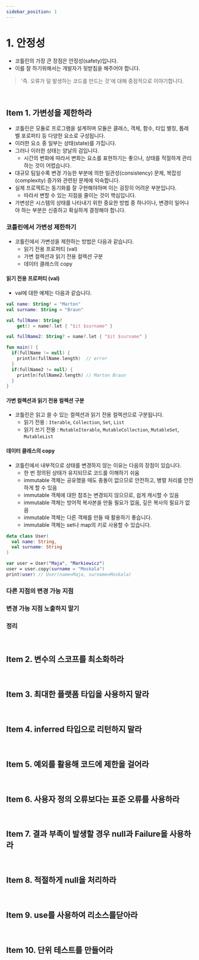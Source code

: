 ```yaml
---
sidebar_position: 1
---
```


# 1. 안정성

- 코틀린의 가장 큰 장점은 안정성(safety)입니다.
- 이를 잘 하기위해서는 개발자가 뒷받침을 해주어야 합니다.

> '즉. 오류가 덜 발생하는 코드를 만드는 것'에 대해 중점적으로 이야기합니다.

<br/>

## Item 1. 가변성을 제한하라

- 코틀린은 모듈로 프로그램을 설계하며 모듈은 클래스, 객체, 함수, 타입 별칭, 톱레벨 포로퍼티 등 다양한 요소로 구성됩니다.
- 이러한 요소 중 일부는 상태(state)를 가집니다.
- 그러나 이러한 상태는 양날의 검입니다.
  - 시간의 변화에 따라서 변화는 요소를 표현하기는 좋으나, 상태를 적절하게 관리하는 것이 어렵습니다.
- 대규모 팀일수록 변경 가능한 부분에 의한 일관성(consistency) 문제, 복잡성(complexity) 증가와 관련된 문제에 익숙합니다.
- 실제 프로젝트는 동기화를 잘 구현해야하며 이는 굉장히 어려운 부분입니다.
  - 따라서 변할 수 있는 지점을 줄이는 것이 핵심입니다.
- 가변성은 시스템의 상태를 나타내기 위한 중요한 방법 중 하나이나, 변경이 일어나야 하는 부분은 신중하고 확실하게 결정해야 합니다.

### 코틀린에서 가변성 제한하기

- 코틀린에서 가변성을 제한하는 방법은 다음과 같습니다. 
  - 읽기 전용 프로퍼티 (val)
  - 가변 컬렉션과 읽기 전용 컬렉션 구분
  - 데이터 클래스의 copy

#### 읽기 전용 프로퍼티 (val)

- val에 대한 예제는 다음과 같습니다.

```kt
val name: String? = "Marton"
val surname: String = "Braun"

val fullName: String?
    get() = name?.let { "$it $surname" }

val fullName2: String? = name?.let { "$it $surname" }

fun main() {
  if(fullName != null) {
    println(fullName.length)  // error
  }
  if(fullName2 != null) {
    println(fullName2.length) // Marton Braun
  }
}
```

#### 가변 컬렉션과 읽기 전용 컬렉션 구분

- 코틀린은 읽고 쓸 수 있는 컬렉션과 읽기 전용 컬렉션으로 구분됩니다.
  - 읽기 전용 : `Iterable`, `Collection`, `Set`, `List`
  - 읽기 쓰기 전용 : `MutableIterable`, `MutableCollection`, `MutableSet`, `MutableList`

#### 데이터 클래스의 copy

- 코틀린에서 내부적으로 상태를 변경하지 않는 이유는 다음의 장점이 있습니다.
  - 한 번 정의된 상태가 유지되므로 코드를 이해하기 쉬움
  - immutable 객체는 공유했을 때도 충돌이 없으므로 안전하고, 병렬 처리를 안전하게 할 수 있음
  - immutable 객체에 대한 참조는 변경되지 않으므로, 쉽게 캐시할 수 있음
  - immutable 객체는 방어적 복사본을 만들 필요가 없음, 깊은 복사의 필요가 없음
  - immutable 객체는 다른 객체를 만들 때 활용하기 좋습니다.
  - immutable 객체는 set나 map의 키로 사용할 수 있습니다.

```kt
data class User(
  val name: String,
  val surname: String
)

var user = User("Maja", "Markiewicz")
user = user.copy(surname = "Moskala")
print(user) // User(name=Maja, surname=Moskala)
```

### 다른 지점의 변경 가능 지점

### 변경 가능 지점 노출하지 말기

### 정리

<br/>

## Item 2. 변수의 스코프를 최소화하라

<br/>

## Item 3. 최대한 플랫폼 타입을 사용하지 말라

<br/>

## Item 4. inferred 타입으로 리턴하지 말라

<br/>

## Item 5. 예외를 활용해 코드에 제한을 걸어라

<br/>

## Item 6. 사용자 정의 오류보다는 표준 오류를 사용하라

<br/>

## Item 7. 결과 부족이 발생할 경우 null과 Failure을 사용하라

<br/>

## Item 8. 적절하게 null을 처리하라

<br/>

## Item 9. use를 사용하여 리소스를닫아라

<br/>

## Item 10. 단위 테스트를 만들어라
